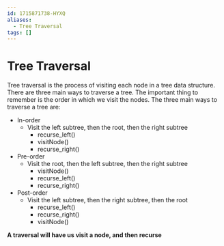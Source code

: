 ```yaml
---
id: 1715871738-HYXQ
aliases:
  - Tree Traversal
tags: []
---
```


# Tree Traversal

Tree traversal is the process of visiting each node in a tree data structure. There are three main ways to traverse a tree.
The important thing to remember is the order in which we visit the nodes. The three main ways to traverse a tree are:
- In-order
    - Visit the left subtree, then the root, then the right subtree
        - recurse_left()
        - visitNode()
        - recurse_right()
- Pre-order
    - Visit the root, then the left subtree, then the right subtree
        - visitNode()
        - recurse_left()
        - recurse_right()
- Post-order
    - Visit the left subtree, then the right subtree, then the root
        - recurse_left()
        - recurse_right()
        - visitNode()

**A traversal will have us visit a node, and then recurse**

